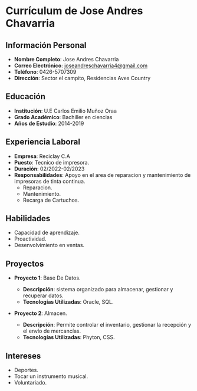 # Currículum de Jose Andres Chavarria

## Información Personal
- **Nombre Completo**: Jose Andres Chavarria
- **Correo Electrónico**: joseandreschavarria4@gmail.com
- **Teléfono**: 0426-5707309
- **Dirección**: Sector el campito, Residencias Aves Country

## Educación
- **Institución**: U.E Carlos Emilio Muñoz Oraa
- **Grado Académico**: Bachiller en ciencias
- **Años de Estudio**: 2014-2019

## Experiencia Laboral
- **Empresa**: Reciclay C.A
- **Puesto**: Tecnico de impresora.
- **Duración**: 02/2022-02/2023
- **Responsabilidades**: Apoyo en el area de reparacion y mantenimiento de impresoras de tinta continua.
  - Reparacion.
  - Mantenimiento.
  - Recarga de Cartuchos.

## Habilidades
- Capacidad de aprendizaje.
- Proactividad.
- Desenvolvimiento en ventas.

## Proyectos
- **Proyecto 1**: Base De Datos.
  - **Descripción**: sistema organizado para almacenar, gestionar y recuperar datos.
  - **Tecnologías Utilizadas**: Oracle, SQL.

- **Proyecto 2**: Almacen.
  - **Descripción**: Permite controlar el inventario, gestionar la recepción y el envío de mercancías.
  - **Tecnologías Utilizadas**: Phyton, CSS.

## Intereses
- Deportes.
- Tocar un instrumento musical.
- Voluntariado.
